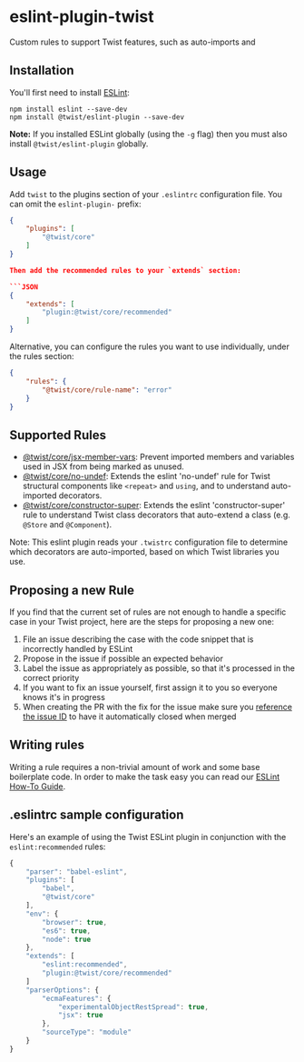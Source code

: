# eslint-plugin-twist

Custom rules to support Twist features, such as auto-imports and

## Installation

You'll first need to install [ESLint](http://eslint.org):

```
npm install eslint --save-dev
npm install @twist/eslint-plugin --save-dev
```

**Note:** If you installed ESLint globally (using the `-g` flag) then you must also install `@twist/eslint-plugin` globally.

## Usage

Add `twist` to the plugins section of your `.eslintrc` configuration file. You can omit the `eslint-plugin-` prefix:

```json
{
    "plugins": [
        "@twist/core"
    ]
}

Then add the recommended rules to your `extends` section:

```JSON
{
    "extends": [
        "plugin:@twist/core/recommended"
    ]
}
```

Alternative, you can configure the rules you want to use individually, under the rules section:

```json
{
    "rules": {
        "@twist/core/rule-name": "error"
    }
}
```

## Supported Rules

* [@twist/core/jsx-member-vars](docs/rules/jsx-member-vars.md): Prevent imported members and variables used in JSX from being marked as unused.
* [@twist/core/no-undef](docs/rules/no-undef.md): Extends the eslint 'no-undef' rule for Twist structural components like `<repeat>` and `using`, and to understand auto-imported decorators.
* [@twist/core/constructor-super](docs/rules/constructor-super.md): Extends the eslint 'constructor-super' rule to understand Twist class decorators that auto-extend a class (e.g. `@Store` and `@Component`).

Note: This eslint plugin reads your `.twistrc` configuration file to determine which decorators are auto-imported, based on which Twist libraries you use.

## Proposing a new Rule

If you find that the current set of rules are not enough to handle a specific case in your Twist project, here are the
steps for proposing a new one:

1. File an issue describing the case with the code snippet that is incorrectly handled by ESLint
2. Propose in the issue if possible an expected behavior
3. Label the issue as appropriately as possible, so that it's processed in the correct priority
4. If you want to fix an issue yourself, first assign it to you so everyone knows it's in progress
5. When creating the PR with the fix for the issue make sure you [reference the issue ID](https://help.github.com/articles/closing-issues-using-keywords/)
to have it automatically closed when merged

## Writing rules

Writing a rule requires a non-trivial amount of work and some base boilerplate code. In order to make the task easy you
can read our [ESLint How-To Guide](ESLINT_HOWTO.md).

## .eslintrc sample configuration

Here's an example of using the Twist ESLint plugin in conjunction with the `eslint:recommended` rules:

```js
{
    "parser": "babel-eslint",
    "plugins": [
        "babel",
        "@twist/core"
    ],
    "env": {
        "browser": true,
        "es6": true,
        "node": true
    },
    "extends": [
        "eslint:recommended",
        "plugin:@twist/core/recommended"
    ]
    "parserOptions": {
        "ecmaFeatures": {
            "experimentalObjectRestSpread": true,
            "jsx": true
        },
        "sourceType": "module"
    }
}
```
